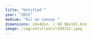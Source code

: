 ```yaml
---
title: "Untitled "
year: "2015"
medium: "Oil on canvas "
dimensions: 24x40in. / 60.96x101.6cm
image: /img/untitled/xl3d9152.jpeg
---
```




